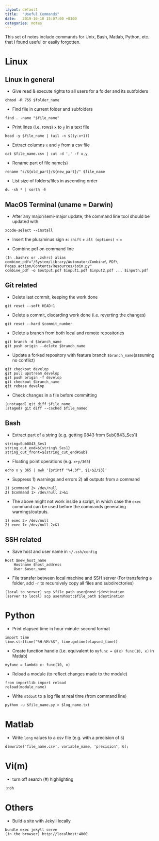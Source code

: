 ```yaml
---
layout: default
title:  "Useful Commands"
date:   2019-10-10 15:07:00 +0100
categories: notes
---
```


This set of notes include commands for Unix, Bash, Matlab, Python, etc. that I found useful or easily forgotten.

# Linux

## Linux in general

- Give read & execute rights to all users for a folder and its subfolders

```
chmod -R 755 $folder_name
```

- Find file in current folder and subfolders

```
find . -name "$file_name"
```

- Print lines (i.e. rows) `x` to `y` in a text file

```
head -y $file_name | tail -n $((y-x+1))
```

- Extract columns `x` and `y` from a csv file

```
cat $file_name.csv | cut -d ',' -f x,y
```

- Rename part of file name(s)

```
rename "s/${old_part}/${new_part}/" $file_name
```

- List size of folders/files in ascending order

```
du -sh * | sorth -h
```


## MacOS Terminal (uname = Darwin)

- After any major/semi-major update, the command line tool should be updated with 

```
xcode-select --install
```

- Insert the plus/minus sign ±: `shift` + `alt (options)` + `=`

- Combine pdf on command line

```
(In .bashrc or .zshrc) alias combine_pdf="/System/Library/Automator/Combine\ PDF\ Pages.action/Contents/Resources/join.py"
combine_pdf -o $output.pdf $input1.pdf $input2.pdf ... $inputn.pdf
```

## Git related

- Delete last commit, keeping the work done

```
git reset --soft HEAD~1
```

- Delete a commit, discarding work done (i.e. reverting the changes)

```
git reset --hard $commit_number
```

- Delete  a branch from both local and remote repositories

```
git branch -d $branch_name
git push origin --delete $branch_name
```

- Update a forked repository with feature branch `$branch_name`(assuming no conflict)

```
git checkout develop
git pull upstream develop
git push origin -f develop
git checkout $branch_name
git rebase develop
```

- Check changes in a file before committing

```
(unstaged) git diff $file_name
(staged) git diff --cached $file_named
```

## Bash

- Extract part of a string (e.g. getting 0843 from Sub0843_Ses1)

```
string=Sub0843_Ses1
string_cut_end=${string%_Ses1}
string_cut_front=${string_cut_end#Sub}
```

- Floating point operations (e.g. `x+y/365`)

```
echo x y 365 | awk '{printf "%4.3f", $1+$2/$3}'
```

- Suppress 1) warnings and errors 2) all outputs from a command

```
1) $command 2> /dev/null
2) $command 1> /dev/null 2>&1
```

- The above might not work inside a script, in which case the `exec` command can be used before the commands generating warnings/outputs.

```
1) exec 2> /dev/null
2) exec 1> /dev/null 2>&1
```


## SSH related

- Save host and user name in `~/.ssh/config`

```
Host $new_host_name
	Hostname $host_address
	User $user_name
```

- File transfer between local machine and SSH server (For transfering a folder, add `-r` to recursively copy all files and subdirectories)

```
(local to server) scp $file_path user@host:$destination
(server to local) scp user@host:$file_path $destination
```

# Python

- Print elapsed time in hour-minute-second format

```
import time
time.strftime("%H:%M:%S", time.gmtime(elapsed_time))
```

- Create function handle (i.e. equivalent to `myfunc = @(x) func(10, x)` in Matlab)

```
myfunc = lambda x: func(10, x)
```

- Reload a module (to reflect changes made to the module)

```
from importlib import reload
reload(module_name)
```

- Write `stdout` to a log file at real time (from command line)

```
python -u $file_name.py > $log_name.txt
```

# Matlab

- Write `long` values to a csv file (e.g. with a precision of `6`)

```
dlmwrite('file_name.csv', variable_name, 'precision', 6);
```

# Vi(m)

- turn off search (#) highlighting

```
:noh
```

# Others

- Build a site with Jekyll locally

```
bundle exec jekyll serve
(in the browser) http://localhost:4000
```
